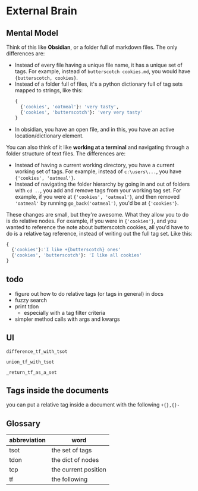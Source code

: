 # External Brain

## Mental Model

Think of this like **Obsidian**, or a folder full
of markdown files. The only differences are:

- Instead of every file
  having a unique file name, it has a unique
  set of tags. For example, instead of
  `butterscotch cookies.md`, you would have
  `{butterscotch, cookies}`.
- Instead of a folder full of files, it's
  a python dictionary full of tag sets mapped
  to strings, like this:
  ```python
  {
    {'cookies', 'oatmeal'}: 'very tasty',
    {'cookies', 'butterscotch'}: 'very very tasty'
  }
  ```
- In obsidian, you have an open file, and in
  this, you have an active location/dictionary
  element. 

You can also think of it like **working at a terminal**
and navigating through a folder structure of text
files.  The differences are:

- Instead of having a current working directory,
  you have a current working set of tags. For example,
  instead of `c:\users\...`, you have `{'cookies', 'oatmeal'}`.
- Instead of navigating the folder hierarchy by going
  in and out of folders with `cd ..`, you add
  and remove tags from
  your working tag set. For example, if you were
  at `{'cookies', 'oatmeal'}`, and then removed
  `'oatmeal'` by running `go_back('oatmeal')`,
  you'd be at `{'cookies'}`.

These changes are small, but they're awesome.
What they allow you to do is do relative nodes.
For example, if you were in `{'cookies'}`, and
you wanted to reference the note about butterscotch
cookies, all you'd have to do is a relative tag
reference, instead of writing out the full tag
set. Like this:

```python
{
  {'cookies'}:'I like +{butterscotch} ones'
  {'cookies', 'butterscotch'}: 'I like all cookies'
}
```

## todo

- figure out how to do relative tags (or tags in general) in docs
- fuzzy search
- print tdon
  - especially with a tag filter criteria
- simpler method calls with args and kwargs

## UI

`difference_tf_with_tsot`

`union_tf_with_tsot`

`_return_tf_as_a_set`

## Tags inside the documents

you can put a relative tag inside a document with
the following `+{},{}-`

## Glossary

| abbreviation | word                 |
| ------------ | -------------------- |
| tsot         | the set of tags      |
| tdon         | the dict of nodes    |
| tcp          | the current position |
| tf           | the following        |

